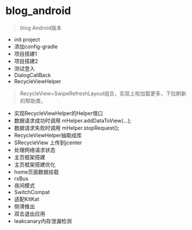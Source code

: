 # blog_android
> blog Android版本

- init project
- 添加config-gradle
- 项目搭建1
- 项目搭建2
- 测试登入
- DialogCallBack
- RecycleViewHelper

> RecycleView+SwipeRefreshLayout组合，实现上啦加载更多，下拉刷新的帮助类，

- 实现RecycleViewHelper的Helper借口
- 数据请求成功时调用 mHelper.addDataToView(...);
- 数据请求失败时调用 mHelper.stopRequest();
- RecycleViewHelper抽取成库
- SRecycleView 上传到jcenter
- 处理网络请求状态
- 主页框架搭建
- 主页框架搭建优化
- home页面数据挂载
- rxBus
- 夜间模式
- SwitchCompat
- 适配KitKat
- 侧滑推出
- 双击退出应用
- leakcanary内存泄漏检测